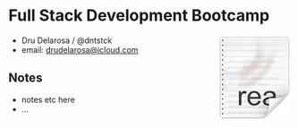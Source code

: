 # Full Stack Development Bootcamp

<img src="icon.png" align="right"/>

- Dru Delarosa / @dntstck
- email: drudelarosa@icloud.com


## Notes

- notes etc here
- ...
